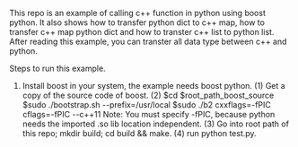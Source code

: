 This repo is an example of calling c++ function in python using boost python.
It also shows how to transfer python dict to c++ map, how to transfer c++ map python dict
and how to transter c++ list to python list.
After reading this example, you can transter all data type between c++ and python.

Steps to run this example.
 1. Install boost in your system, the example needs boost python.
     (1) Get a copy of the source code of boost.
     (2) $cd $root_path_boost_source
         $sudo ./bootstrap.sh --prefix=/usr/local
         $sudo ./b2 cxxflags=-fPIC cflags=-fPIC --c++11
      Note: You must specify -fPIC, because python needs the imported .so lib location independent.
     (3) Go into root path of this repo; mkdir build; cd build && make.
     (4) run python test.py.
